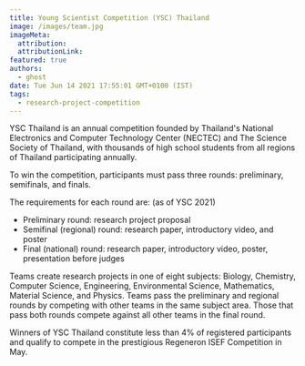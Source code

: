 ```yaml
---
title: Young Scientist Competition (YSC) Thailand
image: /images/team.jpg
imageMeta:
  attribution:
  attributionLink:
featured: true
authors:
  - ghost
date: Tue Jun 14 2021 17:55:01 GMT+0100 (IST)
tags:
  - research-project-competition
---
```


YSC Thailand is an annual competition founded by Thailand's National Electronics and Computer Technology Center (NECTEC) and The Science Society of Thailand, with thousands of high school students from all regions of Thailand participating annually. 

To win the competition, participants must pass three rounds: preliminary, semifinals, and finals. 

The requirements for each round are: (as of YSC 2021)
+ Preliminary round: research project proposal
+ Semifinal (regional) round: research paper, introductory video, and poster
+ Final (national) round: research paper, introductory video, poster, presentation before judges

Teams create research projects in one of eight subjects: Biology, Chemistry, Computer Science, Engineering, Environmental Science, Mathematics, Material Science, and Physics. Teams pass the preliminary and regional rounds by competing with other teams in the same subject area. Those that pass both rounds compete against all other teams in the final round.

Winners of YSC Thailand constitute less than 4% of registered participants and qualify to compete in the prestigious Regeneron ISEF Competition in May.
